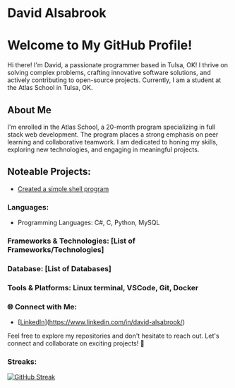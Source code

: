 # David Alsabrook

# Welcome to My GitHub Profile!

Hi there! I'm David, a passionate programmer based in Tulsa, OK! I thrive on solving complex problems, crafting innovative software solutions, and actively contributing to open-source projects. Currently, I am a student at the Atlas School in Tulsa, OK.

## About Me

I'm enrolled in the Atlas School, a 20-month program specializing in full stack web development. The program places a strong emphasis on peer learning and collaborative teamwork. I am dedicated to honing my skills, exploring new technologies, and engaging in meaningful projects.

## Noteable Projects:
- [Created a simple shell program](https://github.com/meddizzle316/holbertonschool-simple_shell)

### Languages:

- Programming Languages: C#, C, Python, MySQL

### Frameworks & Technologies: [List of Frameworks/Technologies]

### Database: [List of Databases]

### Tools & Platforms: Linux terminal, VSCode, Git, Docker

### 🌐 Connect with Me:

- [[LinkedIn](https://raw.githubusercontent.com/tandpfun/skill-icons/de91fca307a83d75fc5b1f6ce24540454acead41/icons/LinkedIn.svg)](https://www.linkedin.com/in/david-alsabrook/)

Feel free to explore my repositories and don't hesitate to reach out. Let's connect and collaborate on exciting projects! 🚀

### Streaks:
[![GitHub Streak](https://streak-stats.demolab.com?user=DAlsabrook&hide_border=true)](https://git.io/streak-stats)

